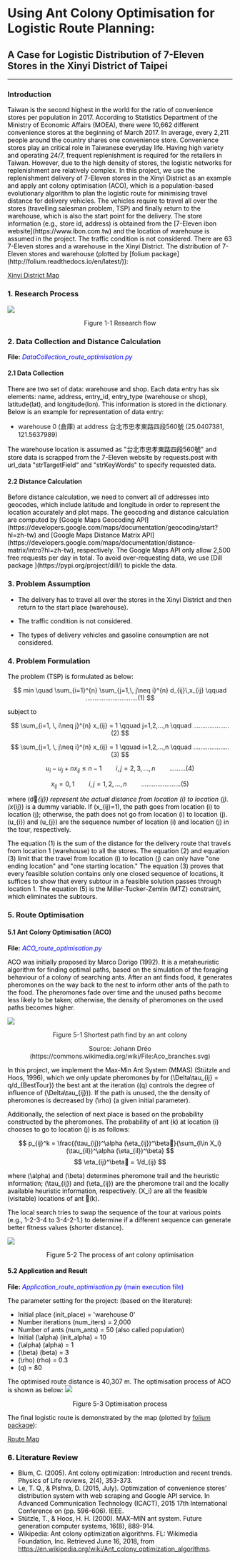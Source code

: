 # Using Ant Colony Optimisation for Logistic Route Planning: #
## A Case for Logistic Distribution of 7-Eleven Stores in the Xinyi District of Taipei ##
----------
### Introduction ###
<span style="color:black">
Taiwan is the second highest in the world for the ratio of convenience stores per population in 2017. According to Statistics Department of the Ministry of Economic Affairs (MOEA), there were 10,662 different convenience stores at the beginning of March 2017. In average, every 2,211 people around the country shares one convenience store. Convenience stores play an critical role in Taiwanese everyday life.
Having high variety and operating 24/7, frequent replenishment is required for the retailers in Taiwan. However, due to the high density of stores, the logistic networks for replenishment are relatively complex. In this project, we use the replenishment delivery of 7-Eleven stores in the Xinyi District as an example and apply ant colony optimisation (ACO), which is a population-based evolutionary algorithm to plan the logistic route for minimising travel distance for delivery vehicles. The vehicles require to travel all over the stores (travelling salesman problem, TSP) and finally return to the warehouse, which is also the start point for the delivery. The store information (e.g., store id, address) is obtained from the [7-Eleven ibon website](https://www.ibon.com.tw) and the location of warehouse is assumed in the project. The traffic condition is not considered.
</span>

<span style="color:black">
There are 63 7-Eleven stores and a warehouse in the Xinyi District. The distribution of 7-Eleven stores and warehouse (plotted by [folium package](http://folium.readthedocs.io/en/latest/)):
</span>

[Xinyi District Map](https://cdn.rawgit.com/linminbin/DEDA_Class_SS2018/c3d4e0c8/Min-Bin%20Lin/Route%20Optimisation/xinyi_map/index.html)

### 1. Research Process ###

![](pic/research.png)

<p style="text-align: center;">
Figure 1-1 Research flow
</p>

### 2. Data Collection and Distance Calculation ###

**File:**
<span style="color:blue">
*DataCollection_route_optimisation.py*
</span>

#### 2.1 Data Collection ####
<span style="color:black">
There are two set of data: warehouse and shop. Each data entry has six elements: name, address, entry_id, entry_type (warehouse or shop), latitude(lat), and longitude(lon). This information is stored in the dictionary. Below is an example for representation of data entry:
</span>

- warehouse 0 (倉庫) at address 台北市忠孝東路四段560號 (25.0407381, 121.5637989)

<span style="color:black">
The warehouse location is assumed as "台北市忠孝東路四段560號" and store data is scrapped from the 7-Eleven website by requests.post with url_data "strTargetField" and "strKeyWords" to specify requested data.
</span>

#### 2.2 Distance Calculation ####
<span style="color:black">
Before distance calculation, we need to convert all of addresses into geocodes, which include latitude and longitude in order to  represent the location accurately and plot maps. The geocoding and distance calculation are computed by [Google Maps Geocoding API](https://developers.google.com/maps/documentation/geocoding/start?hl=zh-tw) and [Google Maps Distance Matrix API](https://developers.google.com/maps/documentation/distance-matrix/intro?hl=zh-tw), respectively. The Google Maps API only allow  2,500 free requests per day in total. To avoid over-requesting data, we use [Dill package ](https://pypi.org/project/dill/) to pickle the data.
</span>

### 3. Problem Assumption ###
- <span style="color:black">The delivery has to travel all over the stores in the Xinyi District and then return to the start place (warehouse).</span>

- <span style="color:black">The traffic condition is not considered.</span>

- <span style="color:black">The types of delivery vehicles and gasoline consumption are not considered.</span>

### 4. Problem Formulation ###
<span style="color:black">
The problem (TSP) is formulated as below:
</span>

$$
min \quad \sum_{i=1}^{n} \sum_{j=1,\, j\neq i}^{n} d_{ij}\,x_{ij} \qquad .............................(1)
$$

<span style="color:black">
subject to
</span>

$$
\sum_{i=1, \, i\neq j}^{n} x_{ij} = 1 \qquad j=1,2,...,n
\qquad ....................(2)
$$

$$
\sum_{j=1, \, j\neq i}^{n} x_{ij} = 1 \qquad i=1,2,...,n
\qquad ....................(3)
$$

$$
u_i - u_j + nx_{ij} \le n-1 \qquad i,j = 2,3,...,n
\qquad .........(4)
$$

$$
x_{ij}={0,1} \qquad i,j = 1,2,...,n
\qquad ......................(5)
$$

<span style="color:black">

where \(d_{ij}\)  represent the actual distance from  location \(i\) to location \(j\). \(x_{ij}\) is a dummy variable. If \(x_{ij}=1\), the path goes from  location \(i\) to location \(j\); otherwise, the path does not go from location \(i\) to location \(j\). \(u_{i}\) and \(u_{j}\) are the sequence number of  location \(i\) and location \(j\) in the tour, respectively.

The equation (1) is the sum of the distance for the delivery route that travels from location 1 (warehouse) to all the stores. The equation (2) and equation (3) limit that the travel from location \(i\) to location \(j\) can only have "one ending location" and "one starting location." The equation (3) proves that every feasible solution contains only one closed sequence of locations,  it suffices to show that every subtour in a feasible solution passes through location 1. The equation (5) is the Miller-Tucker-Zemlin (MTZ) constraint, which eliminates the subtours.

</span>

### 5. Route Optimisation ###
#### 5.1 Ant Colony Optimisation (ACO) ####

**File:**
<span style="color:blue">
*ACO_route_optimisation.py*
</span>

<span style="color:black">
ACO was initially proposed by  Marco Dorigo (1992). It is a metaheuristic algorithm for finding optimal paths, based on the simulation of the foraging behaviour of a colony of searching ants. After an ant finds food, it generates pheromones on the way back to the nest to inform other ants of the path to the food. The pheromones fade over time and the unused paths become less likely to be taken; otherwise, the density of pheromones on the used paths becomes higher.
</span>

![](pic/ant.png)
<p style="text-align: center;">
Figure 5-1 Shortest path find by an ant colony
</p>
<p style="text-align: center;">
Source: Johann Dréo (https://commons.wikimedia.org/wiki/File:Aco_branches.svg)
</p>

<span style="color:black">

In this project, we implement the Max-Min Ant System (MMAS) (Stützle and Hoos, 1996), which we only update pheromones by
for \(\Delta\tau_{ij} = q/d_{BestTour}\) the best ant at the iteration (\(q\) controls the degree of influence of \(\Delta\tau_{ij}\)). If the path is unused, the the density of pheromones is decreased by \(\rho\) (a given initial parameter).  

Additionally, the selection of next place is based on the probability constructed by the pheromones. The probability of ant  \(k\) at location \(i\) chooses to go to location \(j\) is as follows:
<span>

$$
p_{ij}^k =  \frac{(\tau_{ij})^\alpha (\eta_{ij})^\beta}{\sum_{l\in X_i}(\tau_{il})^\alpha (\eta_{il})^\beta}
$$
$$
\eta_{ij}^\beta = 1/d_{ij}
$$

where \(\alpha\) and \(\beta\) determines
pheromone trail and the heuristic information; \(\tau_{ij}\) and \(\eta_{ij}\) are the pheromone trail and the locally available heuristic information, respectively. \(X_i\) are all  the feasible (visitable) locations of ant 􏰯\(k\).

The local search tries to swap the sequence of the tour at various points (e.g., 1-2-3-4 to 3-4-2-1.) to determine if a different sequence can generate better fitness values (shorter distance).

![](pic/ACO.png)
<p style="text-align: center;">
Figure 5-2 The process of ant colony optimisation
</p>

#### 5.2 Application and Result ####
**File:**
<span style="color:blue">
*Application_route_optimisation.py* (main execution file)
</span>

The parameter setting for the project: (based on the literature):


- Initial place (init_place) = 'warehouse 0'
- Number iterations (num_iters) = 2,000
- Number of ants (num_ants) = 50 (also called population)
- Initial  \(\alpha\)  (init_alpha) = 10
- \(\alpha\) (alpha) = 1
- \(\beta\) (beta) = 3
- \(\rho\) (rho) = 0.3
- \(q\) = 80

The optimised route distance is 40,307 m. The optimisation process of ACO is shown as below:
![](pic/optimisation.png)
<p style="text-align: center;">
Figure 5-3 Optimisation process
</p>

The final logistic route is demonstrated by the map (plotted by [folium package](http://folium.readthedocs.io/en/latest/)):

[Route Map](https://cdn.rawgit.com/linminbin/DEDA_Class_SS2018/e0f20521/Min-Bin%20Lin/Route%20Optimisation/route_map/index.html)




### 6. Literature Review ###

- Blum, C. (2005). Ant colony optimization: Introduction and recent trends. Physics of Life reviews, 2(4), 353-373.
- Le, T. Q., & Pishva, D. (2015, July). Optimization of convenience stores' distribution system with web scraping and Google API service. In Advanced Communication Technology (ICACT), 2015 17th International Conference on (pp. 596-606). IEEE.
- Stützle, T., & Hoos, H. H. (2000). MAX–MIN ant system. Future generation computer systems, 16(8), 889-914.
- Wikipedia: Ant colony optimization algorithms. FL: Wikimedia Foundation, Inc. Retrieved June 16, 2018, from https://en.wikipedia.org/wiki/Ant_colony_optimization_algorithms.
